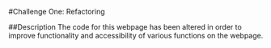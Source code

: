 #Challenge One: Refactoring 

##Description
The code for this webpage has been altered in order to improve functionality and accessibility of various functions on the webpage. 
